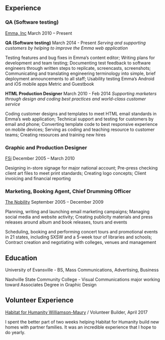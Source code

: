 ## Experience
### QA (Software testing)
[Emma, Inc](http://www.myemma.com)
March 2010 – Present

**QA (Software testing)**
March 2014 - Present
_Serving and supporting customers by helping to improve the Emma web application_

Testing features and bug fixes in Emma’s content editor; Writing plans for development and team testing; Documenting test feedback to software engineers through written steps to replicate, screencasts, screenshots; Communicating and translating engineering terminology into simple, brief deployment announcements to all staff; Usability testing Emma’s Android and iOS mobile apps Metric and Guestbook

**HTML Production Designer**
March 2010 - Feb 2014
_Supporting marketers through design and coding best practices and world-class customer service_

Coding customer designs and templates to meet HTML email standards in Emma’s web application; Technical support and testing for customers by email and phone; Converting template code to best responsive experience on mobile devices; Serving as coding and teaching resource to customer teams; Creating resources and training new hires

### Graphic and Production Designer
[FSi](http://www.myfsi.net)
December 2005 – March 2010 

Designing in-store signage for major national account; Pre-press checking client art files to meet print standards; Creating logo concepts; Client invoicing and financial reporting
		
### Marketing, Booking Agent, Chief Drumming Officer
[The Nobility](http://www.thenobility.com/about)
September 2005 – December 2009

Planning, writing and launching email marketing campaigns; Managing social media and website activity; Creating publicity materials and press releases around album and book releases, tours and events 

Scheduling, booking and performing concert tours and promotional events in 21 states, including SXSW and a 5-week tour of libraries and schools; Contract creation and negotiating with colleges, venues and management		
		
## Education
University of Evansville - BS, Mass Communications, Advertising, Business

Nashville State Community College - Visual Communications major working toward Associates Degree in Graphic Design 

## Volunteer Experience
[Habitat for Humanity Williamson-Maury](https://hfhwm.org/) / Volunteer Builder, April 2017

I spent the better part of two weeks helping Habitat for Humanity build new homes with partner families. It was an incredible experience that I hope to do yearly.

